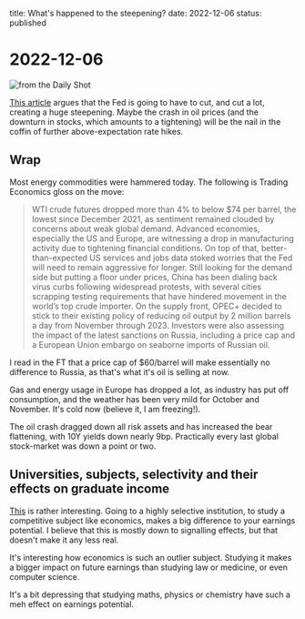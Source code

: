 title: What's happened to the steepening?
date: 2022-12-06
status: published

# 2022-12-06
![from the Daily Shot](https://thedailyshot.com/wp-content/uploads/US-Cons-Recession22211300529.png)

[This article](https://www.zerohedge.com/markets/500-bps-rate-cuts-deck) argues that the Fed is going to have to cut, and cut a lot, creating a huge steepening. 
Maybe the crash in oil prices (and the downturn in stocks, which amounts to a tightening) will be the nail in the coffin of further above-expectation rate hikes.

## Wrap
Most energy commodities were hammered today. The following is Trading Economics gloss on the move:

> WTI crude futures dropped more than 4% to below $74 per barrel, the lowest since December 2021, as sentiment remained clouded by concerns about weak global demand. Advanced economies, especially the US and Europe, are witnessing a drop in manufacturing activity due to tightening financial conditions. On top of that, better-than-expected US services and jobs data stoked worries that the Fed will need to remain aggressive for longer. Still looking for the demand side but putting a floor under prices, China has been dialing back virus curbs following widespread protests, with several cities scrapping testing requirements that have hindered movement in the world’s top crude importer. On the supply front, OPEC+ decided to stick to their existing policy of reducing oil output by 2 million barrels a day from November through 2023. Investors were also assessing the impact of the latest sanctions on Russia, including a price cap and a European Union embargo on seaborne imports of Russian oil.

I read in the FT that a price cap of $60/barrel will make essentially no difference to Russia, as that's what it's oil is selling at now.

Gas and energy usage in Europe has dropped a lot, as industry has put off consumption, and the weather has been very mild for October and November. It's cold now (believe it, I am freezing!).

The oil crash dragged down all risk assets and has increased the bear flattening, with 10Y yields down nearly 9bp. Practically every last global stock-market was down a point or two.

## Universities, subjects, selectivity and their effects on graduate income
[This](https://www.sciencedirect.com/science/article/pii/S0927537122001580?via%3Dihub) is rather interesting. Going to a highly selective institution, to study a competitive subject like economics, makes a big difference to your earnings potential. 
I believe that this is mostly down to signalling effects, but that doesn't make it any less real.

It's interesting how economics is such an outlier subject. Studying it makes a bigger impact on future earnings than studying law or medicine, or even computer science. 

It's a bit depressing that studying maths, physics or chemistry have such a meh effect on earnings potential.


